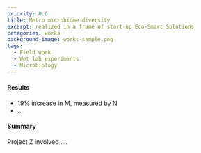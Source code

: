 ```yaml
---
priority: 0.6
title: Metro microbiome diversity
excerpt: realized in a frame of start-up Eco-Smart Solutions 
categories: works
background-image: works-sample.png
tags:
  - Field work
  - Wet lab experiments
  - Microbiology
---
```


#### Results

- 19% increase in M, measured by N
- ...

#### Summary

Project Z involved ....
